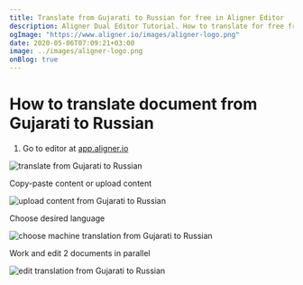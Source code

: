 ```yaml
---
title: Translate from Gujarati to Russian for free in Aligner Editor
description: Aligner Dual Editor Tutorial. How to translate for free from Gujarati to Russian. Aligner is multilingual document management platform. 
ogImage: "https://www.aligner.io/images/aligner-logo.png"
date: 2020-05-06T07:09:21+03:00
image: ../images/aligner-logo.png
onBlog: true
---
```


# How to translate document from Gujarati to Russian

1. Go to editor at [app.aligner.io](https://app.aligner.io "Aligner App web page")

![translate from Gujarati to Russian](../aligner-blank-editor.png "translate from Gujarati to Russian")

Copy-paste content or upload content

![upload content from Gujarati to Russian](../aligner-uploaded-document.png "upload content from Gujarati to Russian")

Choose desired language

![choose machine translation from Gujarati to Russian](../aligner-language-dropdown.png "choose machine translation from Gujarati to Russian")

Work and edit 2 documents in parallel

![edit translation from Gujarati to Russian](../aligner-double-sitded-editor.png "edit translation from Gujarati to Russian")

